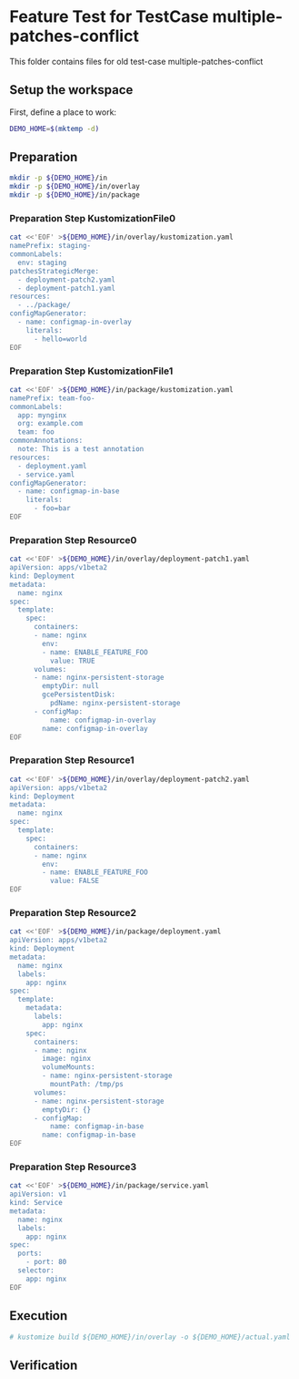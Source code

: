 # Feature Test for TestCase multiple-patches-conflict


This folder contains files for old test-case multiple-patches-conflict

## Setup the workspace

First, define a place to work:

<!-- @makeWorkplace @test -->
```bash
DEMO_HOME=$(mktemp -d)
```

## Preparation

<!-- @makeDirectories @test -->
```bash
mkdir -p ${DEMO_HOME}/in
mkdir -p ${DEMO_HOME}/in/overlay
mkdir -p ${DEMO_HOME}/in/package
```

### Preparation Step KustomizationFile0

<!-- @createKustomizationFile0 @test -->
```bash
cat <<'EOF' >${DEMO_HOME}/in/overlay/kustomization.yaml
namePrefix: staging-
commonLabels:
  env: staging
patchesStrategicMerge:
  - deployment-patch2.yaml
  - deployment-patch1.yaml
resources:
  - ../package/
configMapGenerator:
  - name: configmap-in-overlay
    literals:
      - hello=world
EOF
```


### Preparation Step KustomizationFile1

<!-- @createKustomizationFile1 @test -->
```bash
cat <<'EOF' >${DEMO_HOME}/in/package/kustomization.yaml
namePrefix: team-foo-
commonLabels:
  app: mynginx
  org: example.com
  team: foo
commonAnnotations:
  note: This is a test annotation
resources:
  - deployment.yaml
  - service.yaml
configMapGenerator:
  - name: configmap-in-base
    literals:
      - foo=bar
EOF
```


### Preparation Step Resource0

<!-- @createResource0 @test -->
```bash
cat <<'EOF' >${DEMO_HOME}/in/overlay/deployment-patch1.yaml
apiVersion: apps/v1beta2
kind: Deployment
metadata:
  name: nginx
spec:
  template:
    spec:
      containers:
      - name: nginx
        env:
        - name: ENABLE_FEATURE_FOO
          value: TRUE
      volumes:
      - name: nginx-persistent-storage
        emptyDir: null
        gcePersistentDisk:
          pdName: nginx-persistent-storage
      - configMap:
          name: configmap-in-overlay
        name: configmap-in-overlay
EOF
```


### Preparation Step Resource1

<!-- @createResource1 @test -->
```bash
cat <<'EOF' >${DEMO_HOME}/in/overlay/deployment-patch2.yaml
apiVersion: apps/v1beta2
kind: Deployment
metadata:
  name: nginx
spec:
  template:
    spec:
      containers:
      - name: nginx
        env:
        - name: ENABLE_FEATURE_FOO
          value: FALSE
EOF
```


### Preparation Step Resource2

<!-- @createResource2 @test -->
```bash
cat <<'EOF' >${DEMO_HOME}/in/package/deployment.yaml
apiVersion: apps/v1beta2
kind: Deployment
metadata:
  name: nginx
  labels:
    app: nginx
spec:
  template:
    metadata:
      labels:
        app: nginx
    spec:
      containers:
      - name: nginx
        image: nginx
        volumeMounts:
        - name: nginx-persistent-storage
          mountPath: /tmp/ps
      volumes:
      - name: nginx-persistent-storage
        emptyDir: {}
      - configMap:
          name: configmap-in-base
        name: configmap-in-base
EOF
```


### Preparation Step Resource3

<!-- @createResource3 @test -->
```bash
cat <<'EOF' >${DEMO_HOME}/in/package/service.yaml
apiVersion: v1
kind: Service
metadata:
  name: nginx
  labels:
    app: nginx
spec:
  ports:
    - port: 80
  selector:
    app: nginx
EOF
```

## Execution

<!-- @build @test -->
```bash
# kustomize build ${DEMO_HOME}/in/overlay -o ${DEMO_HOME}/actual.yaml
```

## Verification


<!-- @compareActualToExpected @test -->
```bash
```

